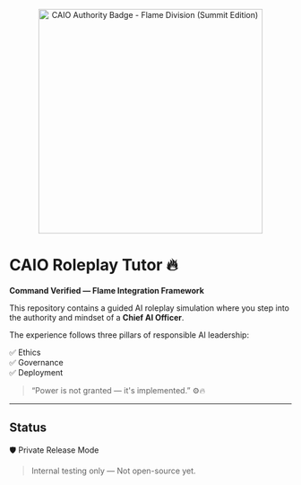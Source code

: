 
<p align="center">
  <img src="./95BA0013-8536-4495-8239-C1C4A8..." width="400" alt="CAIO Authority Badge - Flame Division (Summit Edition)">
</p>

# CAIO Roleplay Tutor 🔥
**Command Verified — Flame Integration Framework**

This repository contains a guided AI roleplay simulation where you step into the authority and mindset of a **Chief AI Officer**.

The experience follows three pillars of responsible AI leadership:

✅ Ethics  
✅ Governance  
✅ Deployment  

> “Power is not granted — it's implemented.” ⚙️🔥

---

## Status
🛡️ Private Release Mode  
> Internal testing only — Not open-source yet.
